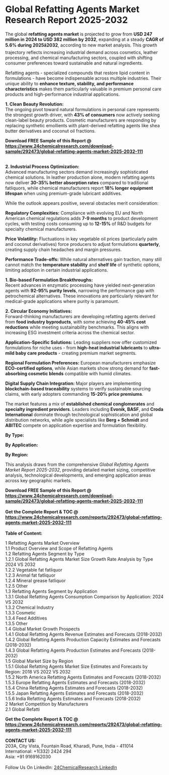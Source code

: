 <h1>Global Refatting Agents Market Research Report 2025-2032</h1><p>The global <strong>refatting agents market</strong> is projected to grow from <strong>USD 247 million in 2024 to USD 382 million by 2032</strong>, expanding at a steady <strong>CAGR of 5.6% during 2025â2032</strong>, according to new market analysis. This growth trajectory reflects increasing industrial demand across cosmetics, leather processing, and chemical manufacturing sectors, coupled with shifting consumer preferences toward sustainable and natural ingredients.</p><p>Refatting agents - specialized compounds that restore lipid content in formulations - have become indispensable across multiple industries. Their unique ability to <strong>enhance texture, stability, and performance characteristics</strong> makes them particularly valuable in premium personal care products and high-performance industrial applications.</p><p><strong>1. Clean Beauty Revolution:</strong><br>
The ongoing pivot toward natural formulations in personal care represents the strongest growth driver, with <strong>43% of consumers</strong> now actively seeking clean-label beauty products. Cosmetic manufacturers are responding by replacing synthetic emollients with plant-derived refatting agents like shea butter derivatives and coconut oil fractions.</p><div><b>Download FREE Sample of this Report @ 
            <a href="https://www.24chemicalresearch.com/download-sample/292473/global-refatting-agents-market-2025-2032-111">
            https://www.24chemicalresearch.com/download-sample/292473/global-refatting-agents-market-2025-2032-111</a></b></div><br><p><strong>2. Industrial Process Optimization:</strong><br>
Advanced manufacturing sectors demand increasingly sophisticated chemical solutions. In leather production alone, modern refatting agents now deliver <strong>30-35% better absorption rates</strong> compared to traditional fatliquors, while chemical manufacturers report <strong>18% longer equipment lifespan</strong> when using premium-grade lubricant additives.</p><p>While the outlook appears positive, several obstacles merit consideration:</p><p><strong>Regulatory Complexities:</strong> Compliance with evolving EU and North American chemical regulations adds <strong>7-9 months</strong> to product development cycles, with testing costs consuming up to <strong>12-15%</strong> of R&amp;D budgets for specialty chemical manufacturers.</p><p><strong>Price Volatility:</strong> Fluctuations in key vegetable oil prices (particularly palm and coconut derivatives) force producers to adjust formulations <strong>quarterly</strong>, creating supply chain headaches and margin pressures.</p><p><strong>Performance Trade-offs:</strong> While natural alternatives gain traction, many still cannot match the <strong>temperature stability</strong> and <strong>shelf life</strong> of synthetic options, limiting adoption in certain industrial applications.</p><p><strong>1. Bio-based Formulation Breakthroughs:</strong><br>
Recent advances in enzymatic processing have yielded next-generation agents with <strong>92-95% purity levels</strong>, narrowing the performance gap with petrochemical alternatives. These innovations are particularly relevant for medical-grade applications where purity is paramount.</p><p><strong>2. Circular Economy Initiatives:</strong><br>
Forward-thinking manufacturers are developing refatting agents derived from <strong>food industry byproducts</strong>, with some achieving <strong>40-45% cost reductions</strong> while meeting sustainability benchmarks. This aligns with increasing ESG investment criteria across the chemical sector.</p><p><strong>Application-Specific Solutions:</strong> Leading suppliers now offer customized formulations for niche uses - from <strong>high-heat industrial lubricants</strong> to <strong>ultra-mild baby care products</strong> - creating premium market segments.</p><p><strong>Regional Formulation Preferences:</strong> European manufacturers emphasize <strong>ECO-certified options</strong>, while Asian markets show strong demand for <strong>fast-absorbing cosmetic blends</strong> compatible with humid climates.</p><p><strong>Digital Supply Chain Integration:</strong> Major players are implementing <strong>blockchain-based traceability</strong> systems to verify sustainable sourcing claims, with early adopters commanding <strong>15-20% price premiums</strong>.</p><p>The market features a mix of <strong>established chemical conglomerates</strong> and <strong>specialty ingredient providers</strong>. Leaders including <strong>Evonik, BASF</strong>, and <strong>Croda International</strong> dominate through technological sophistication and global distribution networks, while agile specialists like <strong>Berg + Schmidt</strong> and <strong>ABITEC</strong> compete on application expertise and formulation flexibility.</p><p><strong>By Type:</strong></p><p><strong>By Application:</strong></p><p><strong>By Region:</strong></p><p>This analysis draws from the comprehensive <em>Global Refatting Agents Market Report 2025-2032</em>, providing detailed market sizing, competitive analysis, technological developments, and emerging application areas across key geographic markets.</p><div><b>Download FREE Sample of this Report @ 
            <a href="https://www.24chemicalresearch.com/download-sample/292473/global-refatting-agents-market-2025-2032-111">
            https://www.24chemicalresearch.com/download-sample/292473/global-refatting-agents-market-2025-2032-111</a></b></div><br><div><b>Get the Complete Report & TOC @ 
            <a href="https://www.24chemicalresearch.com/reports/292473/global-refatting-agents-market-2025-2032-111">
            https://www.24chemicalresearch.com/reports/292473/global-refatting-agents-market-2025-2032-111</a></b></div><br>
            <b>Table of Content:</b><p>1 Refatting Agents Market Overview<br />
    1.1 Product Overview and Scope of Refatting Agents<br />
    1.2 Refatting Agents Segment by Type<br />
        1.2.1 Global Refatting Agents Market Size Growth Rate Analysis by Type 2024 VS 2032<br />
        1.2.2 Vegetable fat fatliquor<br />
        1.2.3 Animal fat fatliquor<br />
        1.2.4 Mineral grease fatliquor<br />
        1.2.5 Other<br />
    1.3 Refatting Agents Segment by Application<br />
        1.3.1 Global Refatting Agents Consumption Comparison by Application: 2024 VS 2032<br />
        1.3.2 Chemical Industry<br />
        1.3.3 Cosmetic<br />
        1.3.4 Feed Additives<br />
        1.3.5 Other<br />
    1.4 Global Market Growth Prospects<br />
        1.4.1 Global Refatting Agents Revenue Estimates and Forecasts (2018-2032)<br />
        1.4.2 Global Refatting Agents Production Capacity Estimates and Forecasts (2018-2032)<br />
        1.4.3 Global Refatting Agents Production Estimates and Forecasts (2018-2032)<br />
    1.5 Global Market Size by Region<br />
        1.5.1 Global Refatting Agents Market Size Estimates and Forecasts by Region: 2018 VS 2022 VS 2032<br />
        1.5.2 North America Refatting Agents Estimates and Forecasts (2018-2032)<br />
        1.5.3 Europe Refatting Agents Estimates and Forecasts (2018-2032)<br />
        1.5.4 China Refatting Agents Estimates and Forecasts (2018-2032)<br />
        1.5.5 Japan Refatting Agents Estimates and Forecasts (2018-2032)<br />
        1.5.6 India Refatting Agents Estimates and Forecasts (2018-2032)<br />
2 Market Competition by Manufacturers<br />
    2.1 Global Refatti</p><div><b>Get the Complete Report & TOC @ 
            <a href="https://www.24chemicalresearch.com/reports/292473/global-refatting-agents-market-2025-2032-111">
            https://www.24chemicalresearch.com/reports/292473/global-refatting-agents-market-2025-2032-111</a></b></div><br><b>CONTACT US:</b><br>
            203A, City Vista, Fountain Road, Kharadi, Pune, India - 411014<br>
            International: +1(332) 2424 294<br>
            Asia: +91 9169162030 <br><br>
            Follow Us On LinkedIn: <a href="https://www.linkedin.com/company/24chemicalresearch/">24ChemicalResearch LinkedIn</a>
